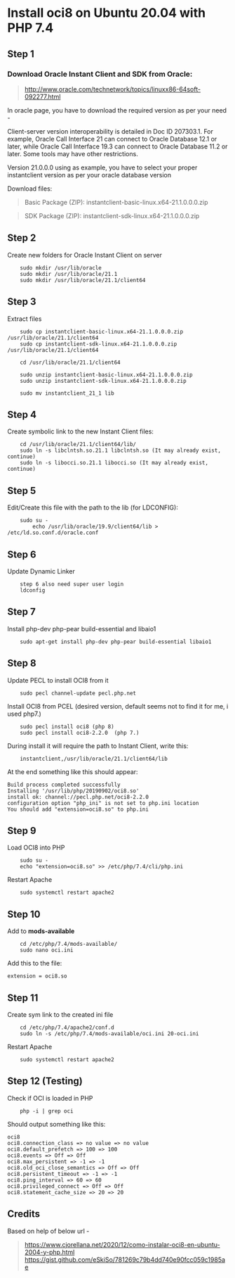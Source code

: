 # Install oci8 on Ubuntu 20.04 with PHP 7.4

## Step 1

### Download **Oracle Instant Client** and **SDK** from Oracle:

> http://www.oracle.com/technetwork/topics/linuxx86-64soft-092277.html

In oracle page, you have to download the required version as per your need - 

Client-server version interoperability is detailed in Doc ID 207303.1. For example, Oracle Call Interface 21 can connect to Oracle Database 12.1 or later, while Oracle Call Interface 19.3 can connect to Oracle Database 11.2 or later. Some tools may have other restrictions.

Version 21.0.0.0 using as example, you have to select your proper instantclient version as per your oracle database version

Download files:

> Basic Package (ZIP): instantclient-basic-linux.x64-21.1.0.0.0.zip

> SDK Package (ZIP): instantclient-sdk-linux.x64-21.1.0.0.0.zip
	
	
## Step 2

Create new folders for Oracle Instant Client on server

```
    sudo mkdir /usr/lib/oracle
    sudo mkdir /usr/lib/oracle/21.1
    sudo mkdir /usr/lib/oracle/21.1/client64
```

## Step 3

Extract files

```
    sudo cp instantclient-basic-linux.x64-21.1.0.0.0.zip /usr/lib/oracle/21.1/client64
    sudo cp instantclient-sdk-linux.x64-21.1.0.0.0.zip /usr/lib/oracle/21.1/client64

    cd /usr/lib/oracle/21.1/client64

    sudo unzip instantclient-basic-linux.x64-21.1.0.0.0.zip
    sudo unzip instantclient-sdk-linux.x64-21.1.0.0.0.zip

    sudo mv instantclient_21_1 lib
```

## Step 4

Create symbolic link to the new Instant Client files:

```
    cd /usr/lib/oracle/21.1/client64/lib/    
    sudo ln -s libclntsh.so.21.1 libclntsh.so (It may already exist, continue)
    sudo ln -s libocci.so.21.1 libocci.so (It may already exist, continue)
```

## Step 5

Edit/Create this file with the path to the lib (for LDCONFIG):

```
	sudo su -    
    	echo /usr/lib/oracle/19.9/client64/lib > /etc/ld.so.conf.d/oracle.conf
```

## Step 6

Update Dynamic Linker

```
	step 6 also need super user login
	ldconfig
```

## Step 7

Install php-dev php-pear build-essential and libaio1

```
	sudo apt-get install php-dev php-pear build-essential libaio1
```

## Step 8

Update PECL to install OCI8 from it

```
	sudo pecl channel-update pecl.php.net
```

Install OCI8 from PCEL (desired version, default seems not to find it for me, i used php7.)

```
    sudo pecl install oci8 (php 8)
    sudo pecl install oci8-2.2.0  (php 7.)
```

During install it will require the path to Instant Client, write this:

```
	instantclient,/usr/lib/oracle/21.1/client64/lib
```

At the end something like this should appear:

```
Build process completed successfully
Installing '/usr/lib/php/20190902/oci8.so'
install ok: channel://pecl.php.net/oci8-2.2.0
configuration option "php_ini" is not set to php.ini location
You should add "extension=oci8.so" to php.ini
```

## Step 9

Load OCI8 into PHP

```	
	sudo su - 
	echo "extension=oci8.so" >> /etc/php/7.4/cli/php.ini
```

Restart Apache

```
	sudo systemctl restart apache2
```

## Step 10

Add to **mods-available**

```
	cd /etc/php/7.4/mods-available/
	sudo nano oci.ini
```

Add this to the file:

```
extension = oci8.so
```

## Step 11

Create sym link to the created ini file

```
	cd /etc/php/7.4/apache2/conf.d
	sudo ln -s /etc/php/7.4/mods-available/oci.ini 20-oci.ini
```

Restart Apache

```
	sudo systemctl restart apache2
```

## Step 12 (Testing)

Check if OCI is loaded in PHP

```
	php -i | grep oci
```

Should output something like this:

```
oci8
oci8.connection_class => no value => no value
oci8.default_prefetch => 100 => 100
oci8.events => Off => Off
oci8.max_persistent => -1 => -1
oci8.old_oci_close_semantics => Off => Off
oci8.persistent_timeout => -1 => -1
oci8.ping_interval => 60 => 60
oci8.privileged_connect => Off => Off
oci8.statement_cache_size => 20 => 20
```


## Credits

Based on help of below url - 
> https://www.cjorellana.net/2020/12/como-instalar-oci8-en-ubuntu-2004-y-php.html
> https://gist.github.com/eSkiSo/781269c79b4dd740e90fcc059c1985ae
